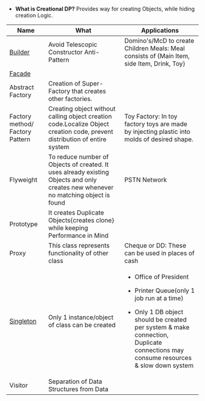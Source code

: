 - **What is Creational DP?** Provides way for creating Objects, while hiding creation Logic.

|Name|What|Applications|
|---|---|---|
|[Builder](Builder)|Avoid Telescopic Constructor Anti-Pattern|Domino's/McD to create Children Meals:  Meal consists of {Main Item, side Item, Drink, Toy}|
|[Facade](Facade)|||
|Abstract Factory|Creation of Super-Factory that creates other factories.||
|Factory method/ Factory Pattern|Creating object without calling object creation code.Localize Object creation code, prevent distribution of entire system|Toy Factory: In toy factory toys are made by injecting plastic into molds of desired shape.|
|Flyweight|To reduce number of Objects of created.  It uses already existing Objects and only creates new whenever no matching object is found|PSTN Network|
|Prototype|It creates Duplicate Objects{creates clone} while keeping Performance in Mind||
|Proxy|This class represents functionality of other class|Cheque or DD: These can be used in places of cash| 
|[Singleton](Singleton)|Only 1 instance/object of class can be created|<ul><li>Office of President</li></ul> <ul><li>Printer Queue(only 1 job run at a time)</li></ul> <ul><li>Only 1 DB object should be created per system & make connection, Duplicate connections may consume resources & slow down system</li></ul>|
|Visitor|Separation of Data Structures from Data||
